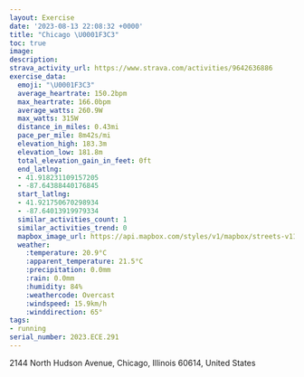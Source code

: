 ```yaml
---
layout: Exercise
date: '2023-08-13 22:08:32 +0000'
title: "Chicago \U0001F3C3"
toc: true
image:
description:
strava_activity_url: https://www.strava.com/activities/9642636886
exercise_data:
  emoji: "\U0001F3C3"
  average_heartrate: 150.2bpm
  max_heartrate: 166.0bpm
  average_watts: 260.9W
  max_watts: 315W
  distance_in_miles: 0.43mi
  pace_per_mile: 8m42s/mi
  elevation_high: 183.3m
  elevation_low: 181.8m
  total_elevation_gain_in_feet: 0ft
  end_latlng:
  - 41.918231109157205
  - -87.64388440176845
  start_latlng:
  - 41.921750670298934
  - -87.64013919979334
  similar_activities_count: 1
  similar_activities_trend: 0
  mapbox_image_url: https://api.mapbox.com/styles/v1/mapbox/streets-v11/static/path-5+787af2-1.0(%7Dtz~Fpe%7CuOl%40At%40D%60%40DHFBL%40x%40F%60BDFXDFXFFPDTBbG%3FP%40%40HCd%40%3FpA),pin-s-s+e5b22e(-87.64009,41.92095),pin-s-f+89ae00(-87.64197999999999,41.91833999999999)/auto/800x800?access_token=pk.eyJ1Ijoiam9zaGJlY2ttYW4iLCJhIjoiY205eWR2aDd1MWZ6djJrbXc4a3M0bWZleiJ9.XiG9OWkNcZk2QzjJbxLB4A
  weather:
    :temperature: 20.9°C
    :apparent_temperature: 21.5°C
    :precipitation: 0.0mm
    :rain: 0.0mm
    :humidity: 84%
    :weathercode: Overcast
    :windspeed: 15.9km/h
    :winddirection: 65°
tags:
- running
serial_number: 2023.ECE.291
---
```

2144 North Hudson Avenue, Chicago, Illinois 60614, United States
